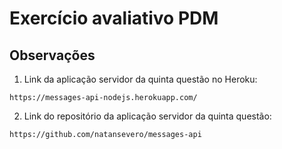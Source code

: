 # Exercício avaliativo PDM

## Observações
1) Link da aplicação servidor da quinta questão no Heroku:
```
https://messages-api-nodejs.herokuapp.com/
```
2) Link do repositório da aplicação servidor da quinta questão:
```
https://github.com/natansevero/messages-api
```

